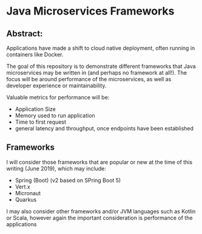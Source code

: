 # Java Microservices Frameworks

## Abstract:
Applications have made a shift to cloud native deployment, often running in containers like Docker.

The goal of this repository is to demonstrate different frameworks that Java microservices may be written in (and perhaps no framework at all!). The focus will be around performance of the microservices, as well as developer experience or maintainability.

Valuable metrics for performance will be:

- Application Size
- Memory used to run application
- Time to first request
- general latency and throughput, once endpoints have been established

## Frameworks
 I will consider those frameworks that are popular or new at the time of this writing (June 2019), which may include:

- Spring (Boot) (v2 based on SPring Boot 5)
- Vert.x
- Micronaut
- Quarkus

I may also consider other frameworks and/or JVM languages such as Kotlin or Scala, however again the important consideration is performance of the applications
